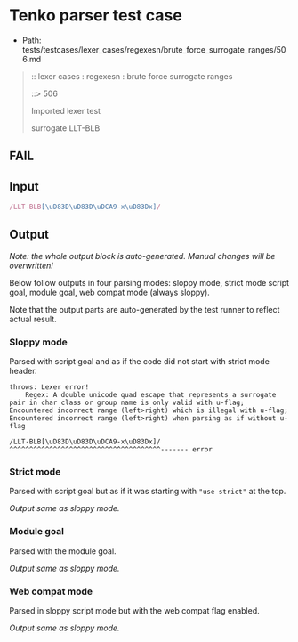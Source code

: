 # Tenko parser test case

- Path: tests/testcases/lexer_cases/regexesn/brute_force_surrogate_ranges/506.md

> :: lexer cases : regexesn : brute force surrogate ranges
>
> ::> 506
>
> Imported lexer test
>
> surrogate LLT-BLB

## FAIL

## Input

`````js
/LLT-BLB[\uD83D\uD83D\uDCA9-x\uD83Dx]/
`````

## Output

_Note: the whole output block is auto-generated. Manual changes will be overwritten!_

Below follow outputs in four parsing modes: sloppy mode, strict mode script goal, module goal, web compat mode (always sloppy).

Note that the output parts are auto-generated by the test runner to reflect actual result.

### Sloppy mode

Parsed with script goal and as if the code did not start with strict mode header.

`````
throws: Lexer error!
    Regex: A double unicode quad escape that represents a surrogate pair in char class or group name is only valid with u-flag; Encountered incorrect range (left>right) which is illegal with u-flag; Encountered incorrect range (left>right) when parsing as if without u-flag

/LLT-BLB[\uD83D\uD83D\uDCA9-x\uD83Dx]/
^^^^^^^^^^^^^^^^^^^^^^^^^^^^^^^^^^^^^^------- error
`````

### Strict mode

Parsed with script goal but as if it was starting with `"use strict"` at the top.

_Output same as sloppy mode._

### Module goal

Parsed with the module goal.

_Output same as sloppy mode._

### Web compat mode

Parsed in sloppy script mode but with the web compat flag enabled.

_Output same as sloppy mode._
